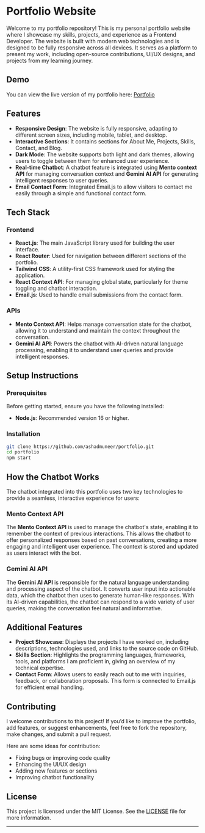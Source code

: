 # Portfolio Website

Welcome to my portfolio repository! This is my personal portfolio website where I showcase my skills, projects, and experience as a Frontend Developer. The website is built with modern web technologies and is designed to be fully responsive across all devices. It serves as a platform to present my work, including open-source contributions, UI/UX designs, and projects from my learning journey.

## Demo

You can view the live version of my portfolio here: [Portfolio](https://ashadmuneer.netlify.app/)

## Features

- **Responsive Design**: The website is fully responsive, adapting to different screen sizes, including mobile, tablet, and desktop.
- **Interactive Sections**: It contains sections for About Me, Projects, Skills, Contact, and Blog.
- **Dark Mode**: The website supports both light and dark themes, allowing users to toggle between them for enhanced user experience.
- **Real-time Chatbot**: A chatbot feature is integrated using **Mento context API** for managing conversation context and **Gemini AI API** for generating intelligent responses to user queries.
- **Email Contact Form**: Integrated Email.js to allow visitors to contact me easily through a simple and functional contact form.

## Tech Stack

### Frontend
- **React.js**: The main JavaScript library used for building the user interface.
- **React Router**: Used for navigation between different sections of the portfolio.
- **Tailwind CSS**: A utility-first CSS framework used for styling the application.
- **React Context API**: For managing global state, particularly for theme toggling and chatbot interaction.
- **Email.js**: Used to handle email submissions from the contact form.

### APIs
- **Mento Context API**: Helps manage conversation state for the chatbot, allowing it to understand and maintain the context throughout the conversation.
- **Gemini AI API**: Powers the chatbot with AI-driven natural language processing, enabling it to understand user queries and provide intelligent responses.

## Setup Instructions

### Prerequisites

Before getting started, ensure you have the following installed:

- **Node.js**: Recommended version 16 or higher.

### Installation
   ```bash
   git clone https://github.com/ashadmuneer/portfolio.git
   cd portfolio
   npm start
```
## How the Chatbot Works

The chatbot integrated into this portfolio uses two key technologies to provide a seamless, interactive experience for users:

### **Mento Context API**
The **Mento Context API** is used to manage the chatbot's state, enabling it to remember the context of previous interactions. This allows the chatbot to offer personalized responses based on past conversations, creating a more engaging and intelligent user experience. The context is stored and updated as users interact with the bot.

### **Gemini AI API**
The **Gemini AI API** is responsible for the natural language understanding and processing aspect of the chatbot. It converts user input into actionable data, which the chatbot then uses to generate human-like responses. With its AI-driven capabilities, the chatbot can respond to a wide variety of user queries, making the conversation feel natural and informative.

## Additional Features

- **Project Showcase**: Displays the projects I have worked on, including descriptions, technologies used, and links to the source code on GitHub.
- **Skills Section**: Highlights the programming languages, frameworks, tools, and platforms I am proficient in, giving an overview of my technical expertise.
- **Contact Form**: Allows users to easily reach out to me with inquiries, feedback, or collaboration proposals. This form is connected to Email.js for efficient email handling.

## Contributing

I welcome contributions to this project! If you’d like to improve the portfolio, add features, or suggest enhancements, feel free to fork the repository, make changes, and submit a pull request.

Here are some ideas for contribution:

- Fixing bugs or improving code quality
- Enhancing the UI/UX design
- Adding new features or sections
- Improving chatbot functionality

## License

This project is licensed under the MIT License. See the [LICENSE](LICENSE) file for more information.

---
